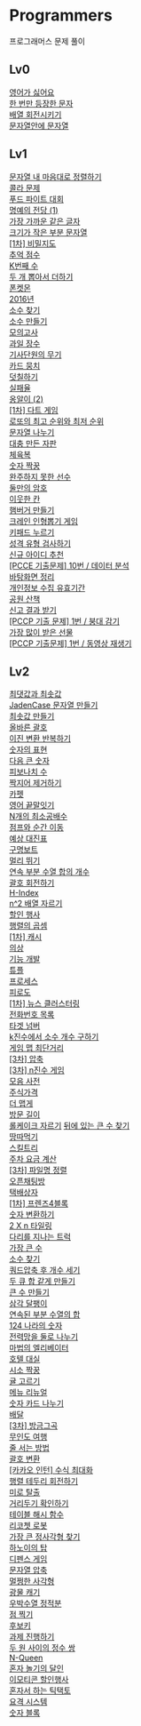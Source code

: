 # Programmers

프로그래머스 문제 풀이

## Lv0

[영어가 싫어요](https://github.com/JinhwanB/Programmers/blob/main/src/Lv0/IDontLikeEnglish.java)<br>
[한 번만 등장한 문자](https://github.com/JinhwanB/Programmers/blob/main/src/Lv0/N120896.java)<br>
[배열 회전시키기](https://github.com/JinhwanB/Programmers/blob/main/src/Lv0/N120844.java)<br>
[문자열안에 문자열](https://github.com/JinhwanB/Programmers/blob/main/src/Lv0/N120908.java)

## Lv1

[문자열 내 마음대로 정렬하기](https://github.com/JinhwanB/Programmers/blob/main/src/Lv1/N12915.java)
<br>
[콜라 문제](https://github.com/JinhwanB/Programmers/blob/main/src/Lv1/N132267.java)
<br>
[푸드 파이트 대회](https://github.com/JinhwanB/Programmers/blob/main/src/Lv1/N134240.java)
<br>
[명예의 전당 (1)](https://github.com/JinhwanB/Programmers/blob/main/src/Lv1/N138477.java)<br>
[가장 가까운 같은 글자](https://github.com/JinhwanB/Programmers/blob/main/src/Lv1/N142086.java)<br>
[크기가 작은 부분 문자열](https://github.com/JinhwanB/Programmers/blob/main/src/Lv1/N147355.java)<br>
[[1차] 비밀지도](https://github.com/JinhwanB/Programmers/blob/main/src/Lv1/N17681.java)<br>
[추억 점수](https://github.com/JinhwanB/Programmers/blob/main/src/Lv1/N176963.java)<br>
[K번째 수](https://github.com/JinhwanB/Programmers/blob/main/src/Lv1/N42748.java)<br>
[두 개 뽑아서 더하기](https://github.com/JinhwanB/Programmers/blob/main/src/Lv1/N68644.java)<br>
[폰켓몬](https://github.com/JinhwanB/Programmers/blob/main/src/Lv1/N1845.java)<br>
[2016년](https://github.com/JinhwanB/Programmers/blob/main/src/Lv1/N12901.java)<br>
[소수 찾기](https://github.com/JinhwanB/Programmers/blob/main/src/Lv1/N12921.java)<br>
[소수 만들기](https://github.com/JinhwanB/Programmers/blob/main/src/Lv1/N12977.java)<br>
[모의고사](https://github.com/JinhwanB/Programmers/blob/main/src/Lv1/N42840.java)<br>
[과일 장수](https://github.com/JinhwanB/Programmers/blob/main/src/Lv1/N135808.java)<br>
[기사단원의 무기](https://github.com/JinhwanB/Programmers/blob/main/src/Lv1/N136798.java)<br>
[카드 뭉치](https://github.com/JinhwanB/Programmers/blob/main/src/Lv1/N159994.java)<br>
[덧칠하기](https://github.com/JinhwanB/Programmers/blob/main/src/Lv1/N161989.java)<br>
[실패율](https://github.com/JinhwanB/Programmers/blob/main/src/Lv1/N42889.java)<br>
[옹알이 (2)](https://github.com/JinhwanB/Programmers/blob/main/src/Lv1/N133499.java)<br>
[[1차] 다트 게임](https://github.com/JinhwanB/Programmers/blob/main/src/Lv1/N17682.java)<br>
[로또의 최고 순위와 최저 순위](https://github.com/JinhwanB/Programmers/blob/main/src/Lv1/N77484.java)<br>
[문자열 나누기](https://github.com/JinhwanB/Programmers/blob/main/src/Lv1/N140108.java)<br>
[대충 만든 자판](https://github.com/JinhwanB/Programmers/blob/main/src/Lv1/N160586.java)<br>
[체육복](https://github.com/JinhwanB/Programmers/blob/main/src/Lv1/N42862.java)<br>
[숫자 짝꿍](https://github.com/JinhwanB/Programmers/blob/main/src/Lv1/N131128.java)<br>
[완주하지 못한 선수](https://github.com/JinhwanB/Programmers/blob/main/src/Lv1/N42576.java)<br>
[둘만의 암호](https://github.com/JinhwanB/Programmers/blob/main/src/Lv1/N155652.java)<br>
[이웃한 칸](https://github.com/JinhwanB/Programmers/blob/main/src/Lv1/N250125.java)<br>
[햄버거 만들기](https://github.com/JinhwanB/Programmers/blob/main/src/Lv1/N133502.java)<br>
[크레인 인형뽑기 게임](https://github.com/JinhwanB/Programmers/blob/main/src/Lv1/N64061.java)<br>
[키패드 누르기](https://github.com/JinhwanB/Programmers/blob/main/src/Lv1/N67256.java)<br>
[성격 유형 검사하기](https://github.com/JinhwanB/Programmers/blob/main/src/Lv1/N118666.java)<br>
[신규 아이디 추천](https://github.com/JinhwanB/Programmers/blob/main/src/Lv1/N72410.java)<br>
[[PCCE 기출문제] 10번 / 데이터 분석](https://github.com/JinhwanB/Programmers/blob/main/src/Lv1/N250121.java)<br>
[바탕화면 정리](https://github.com/JinhwanB/Programmers/blob/main/src/Lv1/N161990.java)<br>
[개인정보 수집 유효기간](https://github.com/JinhwanB/Programmers/blob/main/src/Lv1/N150370.java)<br>
[공원 산책](https://github.com/JinhwanB/Programmers/blob/main/src/Lv1/N172928.java)<br>
[신고 결과 받기](https://github.com/JinhwanB/Programmers/blob/main/src/Lv1/N92334.java)<br>
[[PCCP 기출 문제] 1번 / 붕대 감기](https://github.com/JinhwanB/Programmers/blob/main/src/Lv1/N250137.java)<br>
[가장 많이 받은 선물](https://github.com/JinhwanB/Programmers/blob/main/src/Lv1/N258712.java)<br>
[[PCCP 기출문제] 1번 / 동영상 재생기](https://github.com/JinhwanB/Programmers/blob/main/src/Lv1/N340213.java)

## Lv2

[최댓값과 최솟값](https://github.com/JinhwanB/Programmers/blob/main/src/Lv2/N12939.java)<br>
[JadenCase 문자열 만들기](https://github.com/JinhwanB/Programmers/blob/main/src/Lv2/N12951.java)<br>
[최솟값 만들기](https://github.com/JinhwanB/Programmers/blob/main/src/Lv2/N12941.java)<br>
[올바른 괄호](https://github.com/JinhwanB/Programmers/blob/main/src/Lv2/N12909.java)<br>
[이진 변환 반복하기](https://github.com/JinhwanB/Programmers/blob/main/src/Lv2/N70129.java)<br>
[숫자의 표현](https://github.com/JinhwanB/Programmers/blob/main/src/Lv2/N12924.java)<br>
[다음 큰 숫자](https://github.com/JinhwanB/Programmers/blob/main/src/Lv2/N12911.java)<br>
[피보나치 수](https://github.com/JinhwanB/Programmers/blob/main/src/Lv2/N12945.java)<br>
[짝지어 제거하기](https://github.com/JinhwanB/Programmers/blob/main/src/Lv2/N12973.java)<br>
[카펫](https://github.com/JinhwanB/Programmers/blob/main/src/Lv2/N42842.java)<br>
[영어 끝말잇기](https://github.com/JinhwanB/Programmers/blob/main/src/Lv2/N12981.java)<br>
[N개의 최소공배수](https://github.com/JinhwanB/Programmers/blob/main/src/Lv2/N12953.java)<br>
[점프와 순간 이동](https://github.com/JinhwanB/Programmers/blob/main/src/Lv2/N12980.java)<br>
[예상 대진표](https://github.com/JinhwanB/Programmers/blob/main/src/Lv2/N12985.java)<br>
[구명보트](https://github.com/JinhwanB/Programmers/blob/main/src/Lv2/N42885.java)<br>
[멀리 뛰기](https://github.com/JinhwanB/Programmers/blob/main/src/Lv2/N12914.java)<br>
[연속 부분 수열 합의 개수](https://github.com/JinhwanB/Programmers/blob/main/src/Lv2/N131701.java)<br>
[괄호 회전하기](https://github.com/JinhwanB/Programmers/blob/main/src/Lv2/N76502.java)<br>
[H-Index](https://github.com/JinhwanB/Programmers/blob/main/src/Lv2/N42747.java)<br>
[n^2 배열 자르기](https://github.com/JinhwanB/Programmers/blob/main/src/Lv2/N873390.java)<br>
[할인 행사](https://github.com/JinhwanB/Programmers/blob/main/src/Lv2/N131127.java)<br>
[행렬의 곱셈](https://github.com/JinhwanB/Programmers/blob/main/src/Lv2/N12949.java)<br>
[[1차] 캐시](https://github.com/JinhwanB/Programmers/blob/main/src/Lv2/N17680.java)<br>
[의상](https://github.com/JinhwanB/Programmers/blob/main/src/Lv2/N42578.java)<br>
[기능 개발](https://github.com/JinhwanB/Programmers/blob/main/src/Lv2/N42586.java)<br>
[튜플](https://github.com/JinhwanB/Programmers/blob/main/src/Lv2/N64065.java)<br>
[프로세스](https://github.com/JinhwanB/Programmers/blob/main/src/Lv2/N42587.java)<br>
[피로도](https://github.com/JinhwanB/Programmers/blob/main/src/Lv2/N87946.java)<br>
[[1차] 뉴스 클러스터링](https://github.com/JinhwanB/Programmers/blob/main/src/Lv2/N17677.java)<br>
[전화번호 목록](https://github.com/JinhwanB/Programmers/blob/main/src/Lv2/N42577.java)<br>
[타겟 넘버](https://github.com/JinhwanB/Programmers/blob/main/src/Lv2/N43165.java)<br>
[k진수에서 소수 개수 구하기](https://github.com/JinhwanB/Programmers/blob/main/src/Lv2/N92335.java)<br>
[게임 맵 최단거리](https://github.com/JinhwanB/Programmers/blob/main/src/Lv2/N1844.java)<br>
[[3차] 압축](https://github.com/JinhwanB/Programmers/blob/main/src/Lv2/N17684.java)<br>
[[3차] n진수 게임](https://github.com/JinhwanB/Programmers/blob/main/src/Lv2/N17687.java)<br>
[모음 사전](https://github.com/JinhwanB/Programmers/blob/main/src/Lv2/N84512.java)<br>
[주식가격](https://github.com/JinhwanB/Programmers/blob/main/src/Lv2/N42584.java)<br>
[더 맵게](https://github.com/JinhwanB/Programmers/blob/main/src/Lv2/N42626.java)<br>
[방문 길이](https://github.com/JinhwanB/Programmers/blob/main/src/Lv2/N49994.java)<br>
[롤케이크 자르기](https://github.com/JinhwanB/Programmers/blob/main/src/Lv2/N132265.java)<bt>
[뒤에 있는 큰 수 찾기](https://github.com/JinhwanB/Programmers/blob/main/src/Lv2/N154539.java)<br>
[땅따먹기](https://github.com/JinhwanB/Programmers/blob/main/src/Lv2/N12913.java)<br>
[스킬트리](https://github.com/JinhwanB/Programmers/blob/main/src/Lv2/N49993.java)<br>
[주차 요금 계산](https://github.com/JinhwanB/Programmers/blob/main/src/Lv2/N92341.java)<br>
[[3차] 파일명 정렬](https://github.com/JinhwanB/Programmers/blob/main/src/Lv2/N17686.java)<br>
[오픈채팅방](https://github.com/JinhwanB/Programmers/blob/main/src/Lv2/N42888.java)<br>
[택배상자](https://github.com/JinhwanB/Programmers/blob/main/src/Lv2/N131704.java)<br>
[[1차] 프렌즈4블록](https://github.com/JinhwanB/Programmers/blob/main/src/Lv2/N17679.java)<br>
[숫자 변환하기](https://github.com/JinhwanB/Programmers/blob/main/src/Lv2/N154538.java)<br>
[2 X n 타일링](https://github.com/JinhwanB/Programmers/blob/main/src/Lv2/N12900.java)<br>
[다리를 지나는 트럭](https://github.com/JinhwanB/Programmers/blob/main/src/Lv2/N42583.java)<br>
[가장 큰 수](https://github.com/JinhwanB/Programmers/blob/main/src/Lv2/N42746.java)<br>
[소수 찾기](https://github.com/JinhwanB/Programmers/blob/main/src/Lv2/N42839.java)<br>
[쿼드압축 후 개수 세기](https://github.com/JinhwanB/Programmers/blob/main/src/Lv2/N68936.java)<br>
[두 큐 합 같게 만들기](https://github.com/JinhwanB/Programmers/blob/main/src/Lv2/N118667.java)<br>
[큰 수 만들기](https://github.com/JinhwanB/Programmers/blob/main/src/Lv2/N42883.java)<br>
[삼각 달팽이](https://github.com/JinhwanB/Programmers/blob/main/src/Lv2/N68645.java)<br>
[연속된 부분 수열의 합](https://github.com/JinhwanB/Programmers/blob/main/src/Lv2/N178870.java)<br>
[124 나라의 숫자](https://github.com/JinhwanB/Programmers/blob/main/src/Lv2/N12899.java)<br>
[전력망을 둘로 나누기](https://github.com/JinhwanB/Programmers/blob/main/src/Lv2/N8697.java)<br>
[마법의 엘리베이터](https://github.com/JinhwanB/Programmers/blob/main/src/Lv2/N148653.java)<br>
[호텔 대실](https://github.com/JinhwanB/Programmers/blob/main/src/Lv2/N155651.java)<br>
[시소 짝꿍](https://github.com/JinhwanB/Programmers/blob/main/src/Lv2/N152996.java)<br>
[귤 고르기](https://github.com/JinhwanB/Programmers/blob/main/src/Lv2/N138476.java)<br>
[메뉴 리뉴얼](https://github.com/JinhwanB/Programmers/blob/main/src/Lv2/N72411.java)<br>
[숫자 카드 나누기](https://github.com/JinhwanB/Programmers/blob/main/src/Lv2/N135807.java)<br>
[배달](https://github.com/JinhwanB/Programmers/blob/main/src/Lv2/N12978.java)<br>
[[3차] 방금그곡](https://github.com/JinhwanB/Programmers/blob/main/src/Lv2/N17683.java)<br>
[무인도 여행](https://github.com/JinhwanB/Programmers/blob/main/src/Lv2/N154540.java)<br>
[줄 서는 방법](https://github.com/JinhwanB/Programmers/blob/main/src/Lv2/N12936.java)<br>
[괄호 변환](https://github.com/JinhwanB/Programmers/blob/main/src/Lv2/N60058.java)<br>
[[카카오 인턴] 수식 최대화](https://github.com/JinhwanB/Programmers/blob/main/src/Lv2/N67257.java)<br>
[행렬 테두리 회전하기](https://github.com/JinhwanB/Programmers/blob/main/src/Lv2/N77485.java)<br>
[미로 탈출](https://github.com/JinhwanB/Programmers/blob/main/src/Lv2/N159993.java)<br>
[거리두기 확인하기](https://github.com/JinhwanB/Programmers/blob/main/src/Lv2/N81302.java)<br>
[테이블 해시 함수](https://github.com/JinhwanB/Programmers/blob/main/src/Lv2/N147354.java)<br>
[리코쳇 로봇](https://github.com/JinhwanB/Programmers/blob/main/src/Lv2/N169199.java)<br>
[가장 큰 정사각형 찾기](https://github.com/JinhwanB/Programmers/blob/main/src/Lv2/N12905.java)<br>
[하노이의 탑](https://github.com/JinhwanB/Programmers/blob/main/src/Lv2/N12946.java)<br>
[디펜스 게임](https://github.com/JinhwanB/Programmers/blob/main/src/Lv2/N142085.java)<br>
[문자열 압축](https://github.com/JinhwanB/Programmers/blob/main/src/Lv2/N60057.java)<br>
[멀쩡한 사각형](https://github.com/JinhwanB/Programmers/blob/main/src/Lv2/N62048.java)<br>
[광물 캐기](https://github.com/JinhwanB/Programmers/blob/main/src/Lv2/N172927.java)<br>
[우박수열 정적분](https://github.com/JinhwanB/Programmers/blob/main/src/Lv2/N134239.java)<br>
[점 찍기](https://github.com/JinhwanB/Programmers/blob/main/src/Lv2/N140107.java)<br>
[후보키](https://github.com/JinhwanB/Programmers/blob/main/src/Lv2/N42890.java)<br>
[과제 진행하기](https://github.com/JinhwanB/Programmers/blob/main/src/Lv2/N176962.java)<br>
[두 원 사이의 정수 쌍](https://github.com/JinhwanB/Programmers/blob/main/src/Lv2/N181187.java)<br>
[N-Queen](https://github.com/JinhwanB/Programmers/blob/main/src/Lv2/N12952.java)<br>
[혼자 놀기의 달인](https://github.com/JinhwanB/Programmers/blob/main/src/Lv2/N131130.java)<br>
[이모티콘 할인행사](https://github.com/JinhwanB/Programmers/blob/main/src/Lv2/N150368.java)<br>
[혼자서 하는 틱택토](https://github.com/JinhwanB/Programmers/blob/main/src/Lv2/N160585.java)<br>
[요격 시스템](https://github.com/JinhwanB/Programmers/blob/main/src/Lv2/N181188.java)<br>
[숫자 블록](https://github.com/JinhwanB/Programmers/blob/main/src/Lv2/N12923.java)